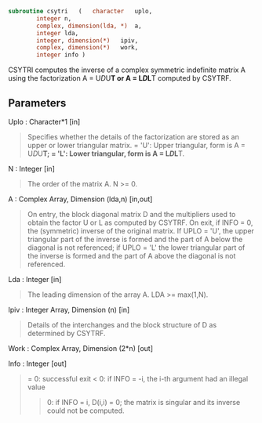 ```fortran
subroutine csytri	(	character	uplo,
		integer	n,
		complex, dimension(lda, *)	a,
		integer	lda,
		integer, dimension(*)	ipiv,
		complex, dimension(*)	work,
		integer	info )
```

 CSYTRI computes the inverse of a complex symmetric indefinite matrix
 A using the factorization A = U*D*U**T or A = L*D*L**T computed by
 CSYTRF.

## Parameters
Uplo : Character*1 [in]
> Specifies whether the details of the factorization are stored
> as an upper or lower triangular matrix.
> = 'U':  Upper triangular, form is A = U*D*U**T;
> = 'L':  Lower triangular, form is A = L*D*L**T.

N : Integer [in]
> The order of the matrix A.  N >= 0.

A : Complex Array, Dimension (lda,n) [in,out]
> On entry, the block diagonal matrix D and the multipliers
> used to obtain the factor U or L as computed by CSYTRF.
> On exit, if INFO = 0, the (symmetric) inverse of the original
> matrix.  If UPLO = 'U', the upper triangular part of the
> inverse is formed and the part of A below the diagonal is not
> referenced; if UPLO = 'L' the lower triangular part of the
> inverse is formed and the part of A above the diagonal is
> not referenced.

Lda : Integer [in]
> The leading dimension of the array A.  LDA >= max(1,N).

Ipiv : Integer Array, Dimension (n) [in]
> Details of the interchanges and the block structure of D
> as determined by CSYTRF.

Work : Complex Array, Dimension (2*n) [out]

Info : Integer [out]
> = 0: successful exit
> < 0: if INFO = -i, the i-th argument had an illegal value
> > 0: if INFO = i, D(i,i) = 0; the matrix is singular and its
> inverse could not be computed.


